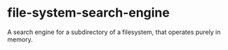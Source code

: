 # file-system-search-engine
A search engine for a subdirectory of a filesystem, that operates purely in memory.
